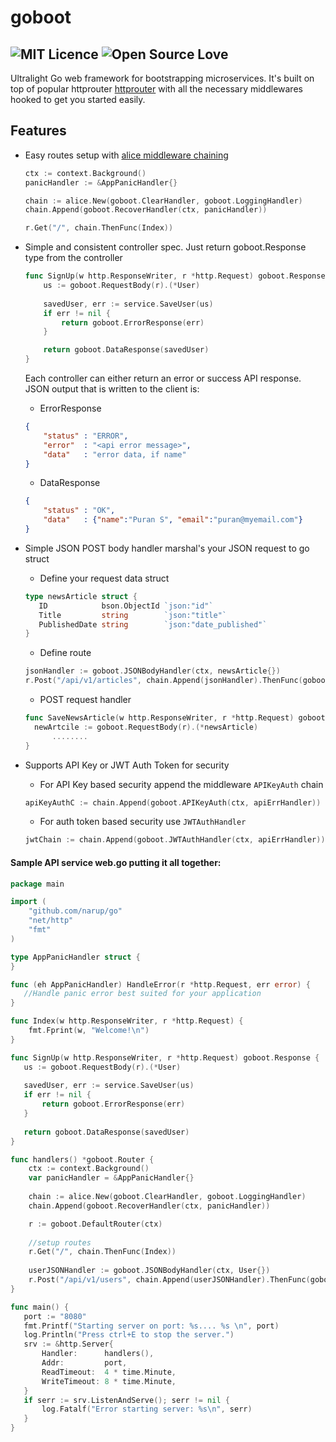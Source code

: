# goboot 
## ![MIT Licence](https://badges.frapsoft.com/os/mit/mit.svg?v=103) ![Open Source Love](https://badges.frapsoft.com/os/v2/open-source.svg?v=103)
Ultralight Go web framework for bootstrapping microservices. It's built on top of popular httprouter [httprouter](github.com/julienschmidt/httprouter) with all the necessary middlewares hooked to get you started easily. 

## Features 
* Easy routes setup with [alice middleware chaining](https://github.com/justinas/alice)

    ```go
    ctx := context.Background()
    panicHandler := &AppPanicHandler{}

    chain := alice.New(goboot.ClearHandler, goboot.LoggingHandler)
    chain.Append(goboot.RecoverHandler(ctx, panicHandler))

    r.Get("/", chain.ThenFunc(Index))
    ```
* Simple and consistent controller spec. Just return goboot.Response type from the controller
	```go
	func SignUp(w http.ResponseWriter, r *http.Request) goboot.Response {
		us := goboot.RequestBody(r).(*User)
		
		savedUser, err := service.SaveUser(us)
		if err != nil {
			return goboot.ErrorResponse(err)
		}
	
		return goboot.DataResponse(savedUser)
	}
	```
	Each controller can either return an error or success API response. JSON output that is written to the client is:
    
	* ErrorResponse
	```JSON
	{
	    "status" : "ERROR",
	    "error"  : "<api error message>",
	    "data"   : "error data, if name"
	}
	```
	* DataResponse
	```JSON
	{
	    "status" : "OK",
	    "data"   : {"name":"Puran S", "email":"puran@myemail.com"}
	}
	```
* Simple JSON POST body handler marshal's your JSON request to go struct 
     - Define your request data struct
     ```go
     type newsArticle struct {
		ID            bson.ObjectId `json:"id"`
		Title         string        `json:"title"`
		PublishedDate string        `json:"date_published"`
     }
     ```
    
    - Define route
    ```go
    jsonHandler := goboot.JSONBodyHandler(ctx, newsArticle{})
    r.Post("/api/v1/articles", chain.Append(jsonHandler).ThenFunc(goboot.ResponseHandler(SaveNewsArticle)))
    ```
	
    - POST request handler
    ```go
    func SaveNewsArticle(w http.ResponseWriter, r *http.Request) goboot.Response {
	  newArtcile := goboot.RequestBody(r).(*newsArticle)
          ........
    }
    ```
    
* Supports API Key or JWT Auth Token for security
    * For API Key based security append the middleware ```APIKeyAuth``` chain
    ```go
	apiKeyAuthC := chain.Append(goboot.APIKeyAuth(ctx, apiErrHandler))
    ```
    * For auth token based security use ```JWTAuthHandler```
    ```go
    jwtChain := chain.Append(goboot.JWTAuthHandler(ctx, apiErrHandler))
    ```


#### Sample API service web.go putting it all together:

 ```go
 package main

 import (
     "github.com/narup/go"
     "net/http"
     "fmt"
 )

 type AppPanicHandler struct {
 }
 
 func (eh AppPanicHandler) HandleError(r *http.Request, err error) {
    //Handle panic error best suited for your application
 }
 
 func Index(w http.ResponseWriter, r *http.Request) {
     fmt.Fprint(w, "Welcome!\n")
 }

 func SignUp(w http.ResponseWriter, r *http.Request) goboot.Response {
	us := goboot.RequestBody(r).(*User)
	
	savedUser, err := service.SaveUser(us)
	if err != nil {
	    return goboot.ErrorResponse(err)
	}
	
	return goboot.DataResponse(savedUser)
 }
 
 func handlers() *goboot.Router {
     ctx := context.Background()
     var panicHandler = &AppPanicHandler{}
   
     chain := alice.New(goboot.ClearHandler, goboot.LoggingHandler)
     chain.Append(goboot.RecoverHandler(ctx, panicHandler))

     r := goboot.DefaultRouter(ctx)
     
     //setup routes
     r.Get("/", chain.ThenFunc(Index))
     
     userJSONHandler := goboot.JSONBodyHandler(ctx, User{})
     r.Post("/api/v1/users", chain.Append(userJSONHandler).ThenFunc(goboot.ResponseHandler(SignUp)))
 }
 
 func main() {
 	port := "8080"
	fmt.Printf("Starting server on port: %s.... %s \n", port)
	log.Println("Press ctrl+E to stop the server.")
	srv := &http.Server{
		Handler:      handlers(),
		Addr:         port,
		ReadTimeout:  4 * time.Minute,
		WriteTimeout: 8 * time.Minute,
	}
	if serr := srv.ListenAndServe(); serr != nil {
		log.Fatalf("Error starting server: %s\n", serr)
	}
} 
```
